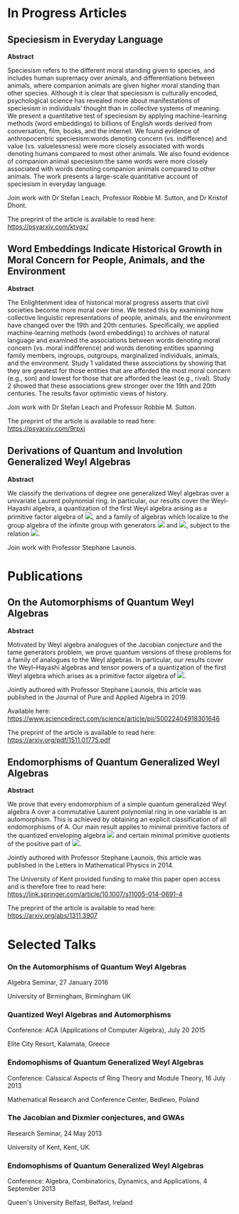 
<h1>In Progress Articles</h1>

<h2> Speciesism in Everyday Language </h2>

**Abstract**

Speciesism refers to the different moral standing given to species, and includes human supremacy over animals, and differentiations between animals, where companion animals are given higher moral standing than other species. Although it is clear that speciesism is culturally encoded, psychological science has revealed more about manifestations of speciesism in individuals’ thought than in collective systems of meaning. We present a quantitative test of speciesism by applying machine-learning methods (word embeddings) to billions of English words derived from conversation, film, books, and the internet. We found evidence of anthropocentric speciesism:words denoting concern (vs. indifference) and value (vs. valuelessness) were more closely associated with words denoting humans compared to most other animals. We also found evidence of companion animal speciesism:the same words were more closely associated with words denoting companion animals compared to other animals. The work presents a large-scale quantitative account of speciesism in everyday language.

Join work with Dr Stefan Leach, Professor Robbie M. Sutton, and Dr Kristof Dhont.

The preprint of the article is available to read here: https://psyarxiv.com/ktvgx/ 

<h2> Word Embeddings Indicate Historical Growth in Moral Concern for People, Animals, and the Environment </h2>

**Abstract**

The Enlightenment idea of historical moral progress asserts that civil societies become more moral over time. We tested this by examining how collective linguistic representations of people, animals, and the environment have changed over the 19th and 20th centuries. Specifically, we applied machine-learning methods (word embeddings) to archives of natural language and examined the associations between words denoting moral concern (vs. moral indifference) and words denoting entities spanning family members, ingroups, outgroups, marginalized individuals, animals, and the environment. Study 1 validated these associations by showing that they are greatest for those entities that are afforded the most moral concern (e.g., son) and lowest for those that are afforded the least (e.g., rival). Study 2 showed that these associations grew stronger over the 19th and 20th centuries. The results favor optimistic views of history.

Join work with Dr Stefan Leach and Professor Robbie M. Sutton.

The preprint of the article is available to read here: https://psyarxiv.com/9rpxj 

<h2> Derivations of Quantum and Involution Generalized Weyl Algebras </h2>

**Abstract**

We classify the derivations of degree one generalized Weyl algebras over a univariate Laurent polynomial ring. In particular, our results cover the Weyl-Hayashi algebra, a quantization of the first Weyl algebra arising as a primitive factor algebra of <img src="https://render.githubusercontent.com/render/math?math=U_q^{%2B} (\mathfrak{so}_5)">, and a family of algebras which localize to the group algebra of the infinite group with generators <img src="https://render.githubusercontent.com/render/math?math=x"> and <img src="https://render.githubusercontent.com/render/math?math=y">, subject to the relation 
<img src="https://render.githubusercontent.com/render/math?math=xy = y^{-1}x">.

Join work with Professor Stephane Launois.


<h1>Publications</h1>

<h2> On the Automorphisms of Quantum Weyl Algebras </h2>

**Abstract**

Motivated by Weyl algebra analogues of the Jacobian conjecture and the tame generators problem, we prove quantum versions of these problems for a family of analogues to the Weyl algebras. In particular, our results cover the Weyl–Hayashi algebras and tensor powers of a quantization of the first Weyl algebra which arises as a primitive factor algebra of <img src="https://render.githubusercontent.com/render/math?math=U_q^{%2B} (\mathfrak{so}_5)">.

Jointly authored with Professor Stephane Launois, this article was published in the Journal of Pure and Applied Algebra in 2019.

Available here: https://www.sciencedirect.com/science/article/pii/S0022404918301646

The preprint of the article is available to read here: https://arxiv.org/pdf/1511.01775.pdf  

<h2> Endomorphisms of Quantum Generalized Weyl Algebras </h2>

**Abstract**

We prove that every endomorphism of a simple quantum generalized Weyl algebra A over a commutative Laurent polynomial ring in one variable is an automorphism. This is achieved by obtaining an explicit classification of all endomorphisms of A. Our main result applies to minimal primitive factors of the quantized enveloping algebra <img src="https://render.githubusercontent.com/render/math?math=U_q (\mathfrak{sl}_2)"> and certain minimal primitive quotients of the positive part of <img src="https://render.githubusercontent.com/render/math?math=U_q^{%2B} (\mathfrak{so}_5)">.

Jointly authored with Professor Stephane Launois, this article was published in the Letters in Mathematical Physics in 2014. 

The University of Kent provided funding to make this paper open access and is therefore free to read here: https://link.springer.com/article/10.1007/s11005-014-0691-4

The preprint of the article is available to read here: https://arxiv.org/abs/1311.3907


<h1>Selected Talks</h1>

<h3> On the Automorphisms of Quantum Weyl Algebras </h3> 

Algebra Seminar, 27 January 2016

University of Birmingham, Birmingham UK

<h3> Quantized Weyl Algebras and Automorphisms </h3>

Conference: ACA (Applications of Computer Algebra), July 20 2015

Elite City Resort, Kalamata, Greece 

<h3> Endomophisms of Quantum Generalized Weyl Algebras </h3> 

Conference: Calssical Aspects of Ring Theory and Module Theory, 16 July 2013

Mathematical Research and Conference Center, Bedlewo, Poland

<h3> The Jacobian and Dixmier conjectures, and GWAs </h3> 

Research Seminar, 24 May 2013

University of Kent, Kent, UK. 

<h3> Endomophisms of Quantum Generalized Weyl Algebras </h3>

Conference: Algebra, Combinatorics, Dynamics, and Applications, 4 September 2013

Queen's University Belfast, Belfast, Ireland
